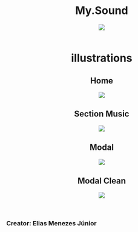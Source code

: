 <div align="center">

<header align="center">
<h1>My.Sound</h1>

<img src="https://cdn.discordapp.com/attachments/897906176476459018/899844305756225576/mySound-capa.png">
 
<header>
  
<br>

<main>
<h2>
<h1>illustrations</h1>

<section>
<h2>Home</h2>
<img src="https://cdn.discordapp.com/attachments/897906176476459018/899844463768252496/mySound-1.png">
</section>

<section>
<h2>Section Music</h2>
<img src="https://cdn.discordapp.com/attachments/897906176476459018/899844668077015040/mySound-2.png">
</section>
<main>

<section>
<h2>Modal</h2>
<img src="https://cdn.discordapp.com/attachments/897906176476459018/899844823215927356/mySound-3.png">
</section>
<main>

<section>
<h2>Modal Clean</h2>
<img src="https://cdn.discordapp.com/attachments/897906176476459018/899844958985539644/mySound-4png.png">
</section>
<main>

</div>
  
#
<footer align="left">
<h3> Creator: Elias Menezes Júnior <h3>
</footer>

#
</div>

